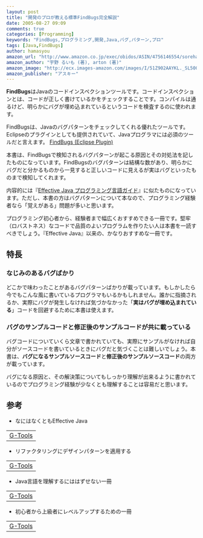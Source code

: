 ```yaml
---
layout: post
title: "開発のプロが教える標準FindBugs完全解説"
date: 2005-08-27 09:09
comments: true
categories: [Programming]
keywords: "FindBugs,プログラミング,開発,Java,バグ,パターン,プロ"
tags: [Java,FindBugs]
author: hamasyou
amazon_url: "http://www.amazon.co.jp/exec/obidos/ASIN/4756146554/sorehabooks-22/249-1540022-3818763?%5Fencoding=UTF8&camp=247&link%5Fcode=xm2"
amazon_author: "宇野 るいも (著), arton (著)"
amazon_image: "http://ecx.images-amazon.com/images/I/51Z902AAYKL._SL500_AA300_.jpg"
amazon_publisher: "アスキー"
---
```


<strong>FindBugs</strong>はJavaのコードインスペクションツールです。コードインスペクションとは、コードが正しく書けているかをチェックすることです。コンパイルは通るけど、明らかにバグが埋め込まれているというコードを検査するのに使われます。

FindBugsは、Javaのバグパターンをチェックしてくれる優れたツールです。Eclipseのプラグインとしても提供されていて、Javaプログラマには必須のツールだと言えます。
<a href="http://findbugs.sourceforge.net/index.html" rel="external nofollow">FindBugs (Eclipse Plugin)</a>

本書は、FindBugsで検知されるバグパターンが起こる原因とその対処法を記したものになっています。FindBugsのバグパターンは結構な数があり、明らかにバグだと分かるものから一見すると正しいコードに見えるが実はバグといったものまで検知してくれます。

内容的には『<a href="http://www.amazon.co.jp/exec/obidos/ASIN/4894714361/sorehabooks-22/249-1540022-3818763?%5Fencoding=UTF8&camp=247&link%5Fcode=xm2" rel="external nofollow">Effective Java プログラミング言語ガイド</a>』に似たものになっています。ただし、本書の方はバグパターンについて本なので、プログラミング経験者なら「覚えがある」問題が多いと思います。

プログラミング初心者から、経験者まで幅広くおすすめできる一冊です。堅牢（ロバストネス）なコードで品質のよいプログラムを作りたい人は本書を一読すべきでしょう。『Effective Java』以来の、かなりおすすめな一冊です。


<!-- more -->

<h2>特長</h2>

<h3>なじみのあるバグばかり</h3>

どこかで味わったことがあるバグパターンばかりが載っています。もしかしたら今でもこんな風に書いているプログラマもいるかもしれません。誰かに指摘されるか、実際にバグが発生しなければ気づかなかった「<strong>実はバグが埋め込まれている</strong>」コードを回避するために本書は使えます。

<h3>バグのサンプルコードと修正後のサンプルコードが共に載っている</h3>

バグコードについていくら文章で書かれていても、実際にサンプルがなければ自分がソースコードを書いているときにバグだと気づくことは難しいでしょう。本書は、<strong>バグになるサンプルソースコード</strong>と<strong>修正後のサンプルソースコード</strong>の両方が載っています。

バグになる原因と、その解決策についてもしっかり理解が出来るように書かれているのでプログラミング経験が少なくとも理解することは容易だと思います。

<h2>参考</h2>

+ なにはなくともEffective Java
<div class="rakuten"><table  border="0" cellpadding="5"><tr><td colspan="2" ><a href="http://www.amazon.co.jp/exec/obidos/ASIN/4894714361/sorehabooks-22/" rel="external nofollow">G-Tools</a></font></td></tr></table></div>

+ リファクタリングにデザインパターンを適用する
<div class="rakuten"><table  border="0" cellpadding="5"><tr><td colspan="2" ><a href="http://www.amazon.co.jp/exec/obidos/ASIN/4822282384/sorehabooks-22/" rel="external nofollow">G-Tools</a></font></td></tr></table></div>

+ Java言語を理解するにははずせない一冊
<div class="rakuten"><table  border="0" cellpadding="5"><tr><td colspan="2" ><a href="http://www.amazon.co.jp/exec/obidos/ASIN/4894713438/sorehabooks-22/" rel="external nofollow">G-Tools</a></font></td></tr></table></div>

+ 初心者から上級者にレベルアップするための一冊
<div class="rakuten"><table  border="0" cellpadding="5"><tr><td colspan="2" ><a href="http://www.amazon.co.jp/exec/obidos/ASIN/4894712741/sorehabooks-22/" rel="external nofollow">G-Tools</a></font></td></tr></table></div>




